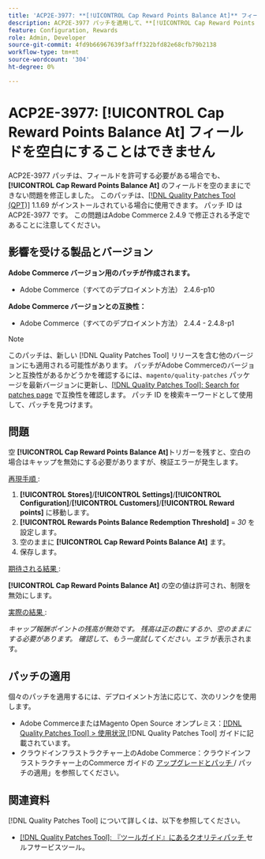 ```yaml
---
title: 'ACP2E-3977: **[!UICONTROL Cap Reward Points Balance At]** フィールドを空白にすることはできません'
description: ACP2E-3977 パッチを適用して、**[!UICONTROL Cap Reward Points Balance At]** フィールドが設定されている場合に**[!UICONTROL Rewards Points Balance Redemption Threshold]** フィールドを空のままにできず、検証エラーが発生するAdobe Commerceの問題を修正してください。
feature: Configuration, Rewards
role: Admin, Developer
source-git-commit: 4fd9b66967639f3afff322bfd82e68cfb79b2138
workflow-type: tm+mt
source-wordcount: '304'
ht-degree: 0%

---
```



# ACP2E-3977: **[!UICONTROL Cap Reward Points Balance At]** フィールドを空白にすることはできません

ACP2E-3977 パッチは、フィールドを許可する必要がある場合でも、**[!UICONTROL Cap Reward Points Balance At]** のフィールドを空のままにできない問題を修正しました。 このパッチは、[[!DNL Quality Patches Tool (QPT)]](/help/tools/quality-patches-tool/quality-patches-tool-to-self-serve-quality-patches.md) 1.1.69 がインストールされている場合に使用できます。 パッチ ID は ACP2E-3977 です。 この問題はAdobe Commerce 2.4.9 で修正される予定であることに注意してください。

## 影響を受ける製品とバージョン

**Adobe Commerce バージョン用のパッチが作成されます。**

* Adobe Commerce（すべてのデプロイメント方法） 2.4.6-p10

**Adobe Commerce バージョンとの互換性：**

* Adobe Commerce（すべてのデプロイメント方法） 2.4.4 - 2.4.8-p1

>[!NOTE]
>
>このパッチは、新しい [!DNL Quality Patches Tool] リリースを含む他のバージョンにも適用される可能性があります。 パッチがAdobe Commerceのバージョンと互換性があるかどうかを確認するには、`magento/quality-patches` パッケージを最新バージョンに更新し、[[!DNL Quality Patches Tool]: Search for patches page](https://experienceleague.adobe.com/tools/commerce-quality-patches/index.html?lang=ja) で互換性を確認します。 パッチ ID を検索キーワードとして使用して、パッチを見つけます。

## 問題

空 **[!UICONTROL Cap Reward Points Balance At]**&#x200B;トリガーを残すと、空白の場合はキャップを無効にする必要がありますが、検証エラーが発生します。

<u> 再現手順 </u>:

1. **[!UICONTROL Stores]**/**[!UICONTROL Settings]**/**[!UICONTROL Configuration]**/**[!UICONTROL Customers]**/**[!UICONTROL Reward points]** に移動します。
1. **[!UICONTROL Rewards Points Balance Redemption Threshold]** = *30* を設定します。
1. 空のままに **[!UICONTROL Cap Reward Points Balance At]** ます。
1. 保存します。

<u> 期待される結果 </u>:

**[!UICONTROL Cap Reward Points Balance At]** の空の値は許可され、制限を無効にします。

<u> 実際の結果 </u>:

*キャップ報酬ポイントの残高が無効です。 残高は正の数にするか、空のままにする必要があります。 確認して、もう一度試してください。エラ* が表示されます。

## パッチの適用

個々のパッチを適用するには、デプロイメント方法に応じて、次のリンクを使用します。

* Adobe CommerceまたはMagento Open Source オンプレミス：[[!DNL Quality Patches Tool] > 使用状況 ](/help/tools/quality-patches-tool/usage.md) [!DNL Quality Patches Tool] ガイドに記載されています。
* クラウドインフラストラクチャー上のAdobe Commerce：クラウドインフラストラクチャー上のCommerce ガイドの [ アップグレードとパッチ ](https://experienceleague.adobe.com/docs/commerce-cloud-service/user-guide/develop/upgrade/apply-patches.html?lang=ja)/ パッチの適用」を参照してください。

## 関連資料

[!DNL Quality Patches Tool] について詳しくは、以下を参照してください。

* [[!DNL Quality Patches Tool]: 『ツールガイド』にあるクオリティパッチ ](/help/tools/quality-patches-tool/quality-patches-tool-to-self-serve-quality-patches.md) セルフサービスツール。
